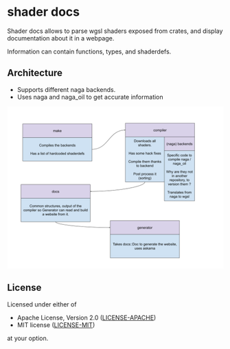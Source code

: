 # shader docs

Shader docs allows to parse wgsl shaders exposed from crates, and display documentation about it in a webpage.

Information can contain functions, types, and shaderdefs.

## Architecture

- Supports different naga backends.
- Uses naga and naga_oil to get accurate information

![architecture](docs/shader_docs_diagram.svg)


## License

Licensed under either of

- Apache License, Version 2.0 ([LICENSE-APACHE](LICENSE-APACHE))
- MIT license ([LICENSE-MIT](LICENSE-MIT))

at your option.
